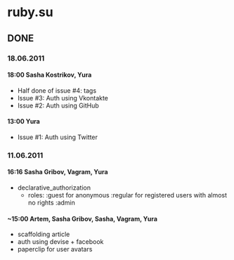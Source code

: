 # ruby.su


## DONE


### 18.06.2011

#### 18:00 Sasha Kostrikov, Yura

* Half done of issue #4: tags
* Issue #3: Auth using Vkontakte
* Issue #2: Auth using GitHub

#### 13:00 Yura

* Issue #1: Auth using Twitter

### 11.06.2011

#### 16:16 Sasha Gribov, Vagram, Yura
* declarative_authorization
  * roles: 
    :guest for anonymous
    :regular for registered users with almost no rights
    :admin

#### ~15:00 Artem, Sasha Gribov, Sasha, Vagram, Yura
* scaffolding article
* auth using devise + facebook
* paperclip for user avatars
